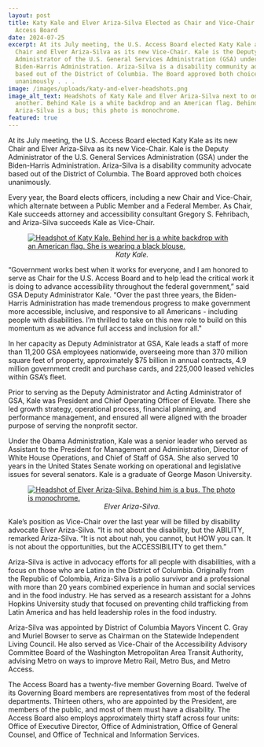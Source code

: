 ```yaml
---
layout: post
title: Katy Kale and Elver Ariza-Silva Elected as Chair and Vice-Chair to U.S.
  Access Board
date: 2024-07-25
excerpt: At its July meeting, the U.S. Access Board elected Katy Kale as its new
  Chair and Elver Ariza-Silva as its new Vice-Chair. Kale is the Deputy
  Administrator of the U.S. General Services Administration (GSA) under the
  Biden-Harris Administration. Ariza-Silva is a disability community advocate
  based out of the District of Columbia. The Board approved both choices
  unanimously . . .
image: /images/uploads/katy-and-elver-headshots.png
image_alt_text: Headshots of Katy Kale and Elver Ariza-Silva next to one
  another. Behind Kale is a white backdrop and an American flag. Behind
  Ariza-Silva is a bus; this photo is monochrome.
featured: true
---
```

At its July meeting, the U.S. Access Board elected Katy Kale as its new Chair and Elver Ariza-Silva as its new Vice-Chair. Kale is the Deputy Administrator of the U.S. General Services Administration (GSA) under the Biden-Harris Administration. Ariza-Silva is a disability community advocate based out of the District of Columbia. The Board approved both choices unanimously.

Every year, the Board elects officers, including a new Chair and Vice-Chair, which alternate between a Public Member and a Federal Member. As Chair, Kale succeeds attorney and accessibility consultant Gregory S. Fehribach, and Ariza-Silva succeeds Kale as Vice-Chair.

<figure class="img-right">
  <a href="{{ site.baseurl }}/images/uploads/katy-kale-with-border.jpg">
    <img src="{{ site.baseurl }}/images/uploads/katy-kale-with-border.jpg" alt="Headshot of Katy Kale. Behind her is a white backdrop with an American flag. She is wearing a black blouse." class="center">
  </a>
  <figcaption style="text-align:center">
    <em>Katy Kale.</em>
  </figcaption>
</figure>

“Government works best when it works for everyone, and I am honored to serve as Chair for the U.S. Access Board and to help lead the critical work it is doing to advance accessibility throughout the federal government,” said GSA Deputy Administrator Kale. “Over the past three years, the Biden-Harris Administration has made tremendous progress to make government more accessible, inclusive, and responsive to all Americans - including people with disabilities. I’m thrilled to take on this new role to build on this momentum as we advance full access and inclusion for all."

In her capacity as Deputy Administrator at GSA, Kale leads a staff of more than 11,200 GSA employees nationwide, overseeing more than 370 million square feet of property, approximately $75 billion in annual contracts, 4.9 million government credit and purchase cards, and 225,000 leased vehicles within GSA’s fleet.

Prior to serving as the Deputy Administrator and Acting Administrator of GSA, Kale was President and Chief Operating Officer of Elevate. There she led growth strategy, operational process, financial planning, and performance management, and ensured all were aligned with the broader purpose of serving the nonprofit sector.

Under the Obama Administration, Kale was a senior leader who served as Assistant to the President for Management and Administration, Director of White House Operations, and Chief of Staff of GSA. She also served 10 years in the United States Senate working on operational and legislative issues for several senators. Kale is a graduate of George Mason University.

<figure class="img-left">
  <a href="{{ site.baseurl }}/images/uploads/elver-ariza-silva-with-border.jpg">
    <img src="{{ site.baseurl }}/images/uploads/elver-ariza-silva-with-border.jpg" alt="Headshot of Elver Ariza-Silva. Behind him is a bus. The photo is monochrome." class="center">
  </a>
  <figcaption style="text-align:center">
    <em>Elver Ariza-Silva.</em>
  </figcaption>
</figure>

Kale’s position as Vice-Chair over the last year will be filled by disability advocate Elver Ariza-Silva. “It is not about the disability, but the ABILITY, remarked Ariza-Silva. “It is not about nah, you cannot, but HOW you can. It is not about the opportunities, but the ACCESSIBILITY to get them.”

Ariza-Silva is active in advocacy efforts for all people with disabilities, with a focus on those who are Latino in the District of Columbia. Originally from the Republic of Colombia, Ariza-Silva is a polio survivor and a professional with more than 20 years combined experience in human and social services and in the food industry. He has served as a research assistant for a Johns Hopkins University study that focused on preventing child trafficking from Latin America and has held leadership roles in the food industry.

Ariza-Silva was appointed by District of Columbia Mayors Vincent C. Gray and Muriel Bowser to serve as Chairman on the Statewide Independent Living Council. He also served as Vice-Chair of the Accessibility Advisory Committee Board of the Washington Metropolitan Area Transit Authority, advising Metro on ways to improve Metro Rail, Metro Bus, and Metro Access.

The Access Board has a twenty-five member Governing Board. Twelve of its Governing Board members are representatives from most of the federal departments. Thirteen others, who are appointed by the President, are members of the public, and most of them must have a disability. The Access Board also employs approximately thirty staff across four units: Office of Executive Director, Office of Administration, Office of General Counsel, and Office of Technical and Information Services.